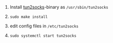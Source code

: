 1.	Install [tun2socks](https://github.com/xjasonlyu/tun2socks/releases)-binary as `/usr/sbin/tun2socks`

2.	`sudo make install`

3.	edit config files in `/etc/tun2socks`

4.	`sudo systemctl start tun2socks`